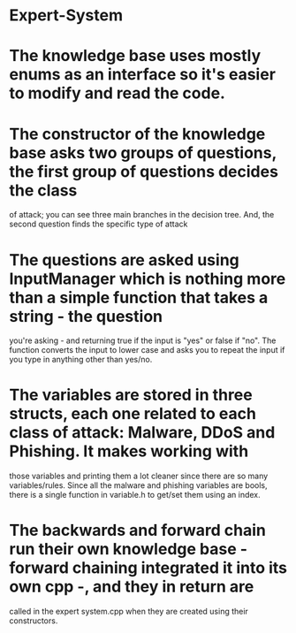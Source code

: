 # Expert-System
# The knowledge base uses mostly enums as an interface so it's easier to modify and read the code. 
# The constructor of the knowledge base asks two groups of questions, the first group of questions decides the class
 of attack; you can see three main branches in the decision tree. And, the second question finds the specific type of attack
# The questions are asked using InputManager which is nothing more than a simple function that takes a string - the question
 you're asking - and returning true if the input is "yes" or false if "no". The function converts the input to lower case and asks
 you to repeat the input if you type in anything other than yes/no.
# The variables are stored in three structs, each one related to each class of attack: Malware, DDoS and Phishing. It makes working with
 those variables and printing them a lot cleaner since there are so many variables/rules. Since all the malware and phishing
 variables are bools, there is a single function in variable.h to get/set them using an index.
# The backwards and forward chain run their own knowledge base - forward chaining integrated it into its own cpp -, and they in return are
 called in the expert system.cpp when they are created using their constructors.
